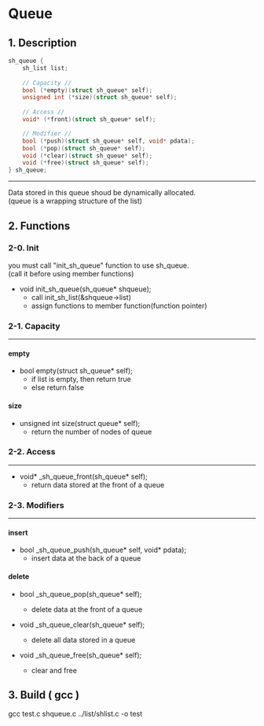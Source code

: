 # Queue

## 1. Description

```c
sh_queue {
    sh_list list;
    
    // Capacity //
    bool (*empty)(struct sh_queue* self);
    unsigned int (*size)(struct sh_queue* self);
    
    // Access //
    void* (*front)(struct sh_queue* self);

    // Modifier //
    bool (*push)(struct sh_queue* self, void* pdata);
    bool (*pop)(struct sh_queue* self);
    void (*clear)(struct sh_queue* self);
    void (*free)(struct sh_queue* self);
} sh_queue;
```

---

Data stored in this queue shoud be dynamically allocated.  
(queue is a wrapping structure of the list)

## 2. Functions

### 2-0. Init
you must call "init_sh_queue" function to use sh_queue.  
(call it before using member functions)

- void init_sh_queue(sh_queue\* shqueue);
    + call init_sh_list(&shqueue->list)
    + assign functions to member function(function pointer)


### 2-1. Capacity
---
#### empty
- bool empty(struct sh_queue\* self);
	+ if list is empty, then return true
	+ else return false

#### size
- unsigned int size(struct queue\* self);
	+ return the number of nodes of queue

### 2-2. Access
---
- void* _sh_queue_front(sh_queue\* self);
    + return data stored at the front of a queue

### 2-3. Modifiers
---
#### insert
- bool _sh_queue_push(sh_queue* self, void* pdata);
    + insert data at the back of a queue

#### delete
- bool _sh_queue_pop(sh_queue* self);
    + delete data at the front of a queue

- void _sh_queue_clear(sh_queue* self);
    + delete all data stored in a queue

- void _sh_queue_free(sh_queue* self);
    + clear and free


## 3. Build ( gcc )
gcc test.c shqueue.c ../list/shlist.c -o test

